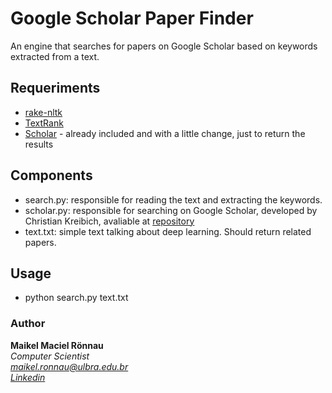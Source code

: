 # Google Scholar Paper Finder

An engine that searches for papers on Google Scholar based on keywords extracted from a text.

## Requeriments

- [rake-nltk](https://github.com/csurfer/rake-nltk)
- [TextRank](https://github.com/davidadamojr/TextRank)
- [Scholar](https://github.com/ckreibich/scholar.py) - already included and with a little change, just to return the results

## Components

- search.py: responsible for reading the text and extracting the keywords.
- scholar.py: responsible for searching on Google Scholar, developed by Christian Kreibich, avaliable at [repository](https://github.com/ckreibich/scholar.py)
- text.txt: simple text talking about deep learning. Should return related papers.

## Usage

- python search.py text.txt

### Author

**Maikel Maciel Rönnau**  
*Computer Scientist  
maikel.ronnau@ulbra.edu.br  
[Linkedin](https://br.linkedin.com/in/maikelronnau)*
